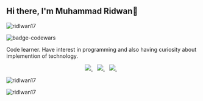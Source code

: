 ## Hi there, I'm Muhammad Ridwan👋 

<p align="left"> <img src="https://komarev.com/ghpvc/?username=ridlwan17&label=Profile%20views&color=0e75b6&style=flat" alt="ridlwan17" /> </p>

![badge-codewars](https://www.codewars.com/users/ridlwan17/badges/small)

Code learner. Have interest in programming and also having curiosity about implemention of technology.

<!-- Social Media Start -->
<p align='center'>
<a href="https://www.linkedin.com/in/dharidwanid/" target="blank">
  <img src="https://img.shields.io/badge/linkedin-%230077B5.svg?&style=for-the-badge&logo=linkedin&logoColor=white" />
</a>&nbsp;&nbsp;
<a href="https://medium.com/@dharidwan" target="blank">
  <img src="https://img.shields.io/badge/medium-%2312100E.svg?&style=for-the-badge&logo=medium&logoColor=white" />
</a>&nbsp;&nbsp;
<a href="https://instagram.com/dharidwanid" target="blank">
  <img src="https://img.shields.io/badge/instagram-%23E4405F.svg?&style=for-the-badge&logo=instagram&logoColor=white" />
</a>&nbsp;&nbsp;
</p>

<!-- Social Media End -->

<p><img src="https://github-readme-stats.vercel.app/api?username=ridlwan17&show_icons=true&theme=react&locale=en" alt="ridlwan17" /></p>

<p><img align="left" src="https://github-readme-stats.vercel.app/api/top-langs?username=ridlwan17&show_icons=true&locale=en&layout=compact&theme=react" alt="ridlwan17" /></p>



